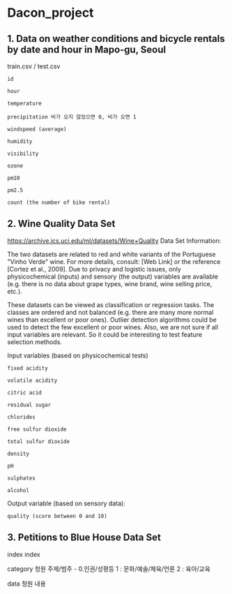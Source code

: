 # Dacon_project

## 1. Data on weather conditions and bicycle rentals by date and hour in Mapo-gu, Seoul

  train.csv / test.csv

    id 
    
    hour 
    
    temperature 
    
    precipitation 비가 오지 않았으면 0, 비가 오면 1
    
    windspeed (average) 
    
    humidity 
    
    visibility 
    
    ozone 
    
    pm10 
    
    pm2.5
    
    count (the number of bike rental)


## 2. Wine Quality Data Set

https://archive.ics.uci.edu/ml/datasets/Wine+Quality
Data Set Information:

The two datasets are related to red and white variants of the Portuguese "Vinho Verde" wine. For more details, consult: [Web Link] or the reference [Cortez et al., 2009]. Due to privacy and logistic issues, only physicochemical (inputs) and sensory (the output) variables are available (e.g. there is no data about grape types, wine brand, wine selling price, etc.).

These datasets can be viewed as classification or regression tasks. The classes are ordered and not balanced (e.g. there are many more normal wines than excellent or poor ones). Outlier detection algorithms could be used to detect the few excellent or poor wines. Also, we are not sure if all input variables are relevant. So it could be interesting to test feature selection methods.

  Input variables (based on physicochemical tests)

    fixed acidity

    volatile acidity

    citric acid

    residual sugar

    chlorides

    free sulfur dioxide

    total sulfur dioxide

    density

    pH

    sulphates

    alcohol

  Output variable (based on sensory data):

    quality (score between 0 and 10)
    
 
## 3. Petitions to Blue House Data Set

  index index
  
  category 청원 주제/범주 - 0.인권/성평등 1 : 문화/예술/체육/언론 2 : 육아/교육
  
  data 청원 내용
  
